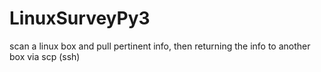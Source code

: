 # LinuxSurveyPy3
scan a linux box and pull pertinent info, then returning the info to another box via scp (ssh)
